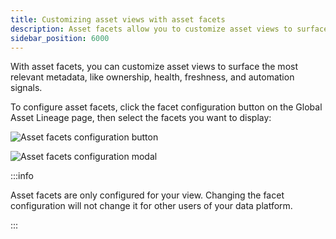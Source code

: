 ```yaml
---
title: Customizing asset views with asset facets
description: Asset facets allow you to customize asset views to surface the most relevant metadata.
sidebar_position: 6000
---
```


With asset facets, you can customize asset views to surface the most relevant metadata, like ownership, health, freshness, and automation signals.

To configure asset facets, click the facet configuration button on the Global Asset Lineage page, then select the facets you want to display:

![Asset facets configuration button](/images/guides/labs/observability-update/asset-facets-config-button.png)

![Asset facets configuration modal](/images/guides/labs/observability-update/asset-facets-config-modal.png)

:::info

Asset facets are only configured for your view. Changing the facet configuration will not change it for other users of your data platform.

:::